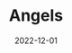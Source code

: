 ---
title: Angels
subtitle: 
layout: default
modal-id: 8
date: 2022-12-01
img: video
vid: IMG_5096.MOV
thumbnail: angels-thumbnail.png
alt: image-alt
price: NAF 500
description: Lorem ipsum dolor sit amet, usu cu alterum nominavi lobortis. At duo novum diceret. Tantas apeirian vix et, usu sanctus postulant inciderint ut, populo diceret necessitatibus in vim. Cu eum dicam feugiat noluisse.

---